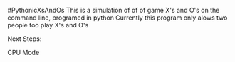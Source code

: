 #PythonicXsAndOs
This is a simulation of of of game X's and O's on the command line, programed in python
Currently this program only alows two people too play X's and O's

Next Steps:

CPU Mode
